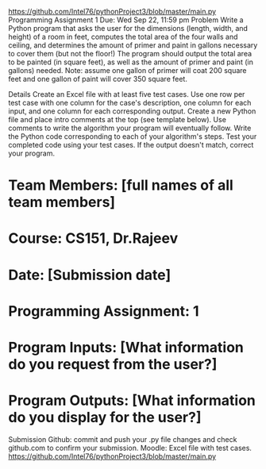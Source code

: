 https://github.com/Intel76/pythonProject3/blob/master/main.py
Programming Assignment 1
Due: Wed Sep 22, 11:59 pm
Problem
Write a Python program that asks the user for the dimensions (length, width, and height) of a room in feet, computes the total area of the four walls and ceiling, and determines the amount of primer and paint in gallons necessary to cover them (but not the floor!) The program should output the total area to be painted (in square feet), as well as the amount of primer and paint (in gallons) needed. Note: assume one gallon of primer will coat 200 square feet and one gallon of paint will cover 350 square feet.

Details
Create an Excel file with at least five test cases. Use one row per test case with one column for the case's description, one column for each input, and one column for each corresponding output.
Create a new Python file and place intro comments at the top (see template below).
Use comments to write the algorithm your program will eventually follow.
Write the Python code corresponding to each of your algorithm's steps.
Test your completed code using your test cases. If the output doesn't match, correct your program.
# Team Members: [full names of all team members]
# Course: CS151, Dr.Rajeev  
# Date: [Submission date]
# Programming Assignment: 1
# Program Inputs: [What information do you request from the user?]
# Program Outputs: [What information do you display for the user?]
Submission
Github: commit and push your .py file changes and check github.com to confirm your submission.
Moodle: Excel file with test cases.
https://github.com/Intel76/pythonProject3/blob/master/main.py
